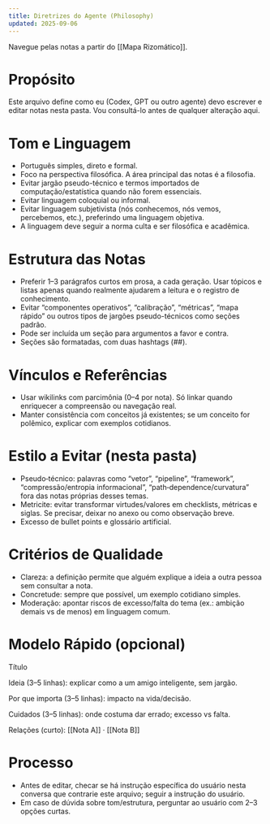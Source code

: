 ```yaml
---
title: Diretrizes do Agente (Philosophy)
updated: 2025-09-06
---
```

Navegue pelas notas a partir do [[Mapa Rizomático]].
# Propósito
Este arquivo define como eu (Codex, GPT ou outro agente) devo escrever e editar notas nesta pasta. Vou consultá-lo antes de qualquer alteração aqui.

# Tom e Linguagem
- Português simples, direto e formal.
- Foco na perspectiva filosófica. A área principal das notas é a filosofia.
- Evitar jargão pseudo-técnico e termos importados de computação/estatística quando não forem essenciais.
- Evitar linguagem coloquial ou informal.
- Evitar linguagem subjetivista (nós conhecemos, nós vemos, percebemos, etc.), preferindo uma linguagem objetiva.
- A linguagem deve seguir a norma culta e ser filosófica e acadêmica.

# Estrutura das Notas
- Preferir 1–3 parágrafos curtos em prosa, a cada geração. Usar tópicos e listas apenas quando realmente ajudarem a leitura e o registro de conhecimento.
- Evitar “componentes operativos”, “calibração”, “métricas”, “mapa rápido” ou outros tipos de jargões pseudo-técnicos como seções padrão.
- Pode ser incluída um seção para argumentos a favor e contra.
- Seções são formatadas, com duas hashtags (##).

# Vínculos e Referências
- Usar wikilinks com parcimônia (0–4 por nota). Só linkar quando enriquecer a compreensão ou navegação real.
- Manter consistência com conceitos já existentes; se um conceito for polêmico, explicar com exemplos cotidianos.

# Estilo a Evitar (nesta pasta)
- Pseudo‑técnico: palavras como “vetor”, “pipeline”, “framework”, “compressão/entropia informacional”, “path‑dependence/curvatura” fora das notas próprias desses temas.
- Metricite: evitar transformar virtudes/valores em checklists, métricas e siglas. Se precisar, deixar no anexo ou como observação breve.
- Excesso de bullet points e glossário artificial.

# Critérios de Qualidade
- Clareza: a definição permite que alguém explique a ideia a outra pessoa sem consultar a nota.
- Concretude: sempre que possível, um exemplo cotidiano simples.
- Moderação: apontar riscos de excesso/falta do tema (ex.: ambição demais vs de menos) em linguagem comum.

# Modelo Rápido (opcional)
Título

Ideia (3–5 linhas): explicar como a um amigo inteligente, sem jargão.

Por que importa (3–5 linhas): impacto na vida/decisão.

Cuidados (3–5 linhas): onde costuma dar errado; excesso vs falta.

Relações (curto): [[Nota A]] · [[Nota B]]

# Processo
- Antes de editar, checar se há instrução específica do usuário nesta conversa que contrarie este arquivo; seguir a instrução do usuário.
- Em caso de dúvida sobre tom/estrutura, perguntar ao usuário com 2–3 opções curtas.

